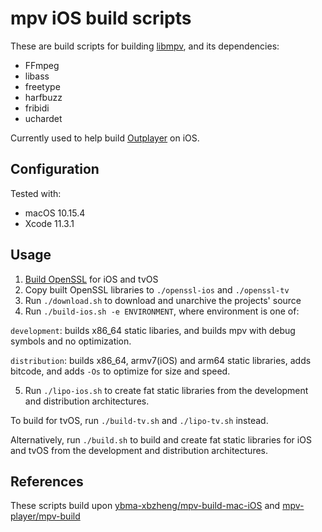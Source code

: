 # mpv iOS build scripts

These are build scripts for building [libmpv](https://github.com/mpv-player/mpv), and its dependencies:

* FFmpeg
* libass
* freetype
* harfbuzz
* fribidi
* uchardet

Currently used to help build [Outplayer](http://get.outplayer.app) on iOS.

## Configuration

Tested with:

* macOS 10.15.4
* Xcode 11.3.1

## Usage

1. [Build OpenSSL](https://github.com/x2on/OpenSSL-for-iPhone/tree/OpenSSL-1.0.2l) for iOS and tvOS
2. Copy built OpenSSL libraries to `./openssl-ios` and `./openssl-tv`
3. Run `./download.sh` to download and unarchive the projects' source
4. Run `./build-ios.sh -e ENVIRONMENT`, where environment is one of:

`development`: builds x86_64 static libaries, and builds mpv with debug symbols and no optimization.

`distribution`: builds x86_64, armv7(iOS) and arm64 static libraries, adds bitcode, and adds `-Os` to optimize for size and speed.

5. Run `./lipo-ios.sh` to create fat static libraries from the development and distribution architectures.

To build for tvOS, run `./build-tv.sh` and `./lipo-tv.sh` instead.

Alternatively, run `./build.sh` to build and create fat static libraries for iOS and tvOS from the development and distribution architectures.

## References

These scripts build upon [ybma-xbzheng/mpv-build-mac-iOS](https://github.com/ybma-xbzheng/mpv-build-mac-iOS) and [mpv-player/mpv-build](https://github.com/mpv-player/mpv-build)